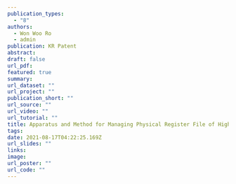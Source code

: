 ```yaml
---
publication_types:
  - "8"
authors:
  - Won Woo Ro
  - admin
publication: KR Patent
abstract: 
draft: false
url_pdf: 
featured: true
summary: 
url_dataset: ""
url_project: ""
publication_short: ""
url_source: ""
url_video: ""
url_tutorial: ""
title: Apparatus and Method for Managing Physical Register File of High-Performance Out-of-Order Superscalar Cores
tags:
date: 2021-08-17T04:22:25.169Z
url_slides: ""
links:
image:
url_poster: ""
url_code: ""
---
```

